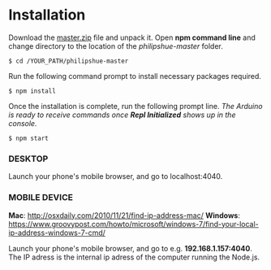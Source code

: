 # Installation

Download the [master.zip](https://github.com/tanerolcxy/untitled/archive/master.zip) file and unpack it. Open **npm command line** and change directory to the location of the *philipshue-master* folder. 
```
$ cd /YOUR_PATH/philipshue-master
```
Run the following command prompt to install necessary packages required.
```
$ npm install
```
Once the installation is complete, run the following prompt line. *The Arduino is ready to receive commands once **Repl Initialized** shows up in the console.*
```
$ npm start
```
### DESKTOP
Launch your phone's mobile browser, and go to localhost:4040.

### MOBILE DEVICE
**Mac**: http://osxdaily.com/2010/11/21/find-ip-address-mac/
**Windows**: https://www.groovypost.com/howto/microsoft/windows-7/find-your-local-ip-address-windows-7-cmd/

Launch your phone's mobile browser, and go to e.g. **192.168.1.157:4040**. The IP adress is the internal ip adress of the computer running the Node.js.
